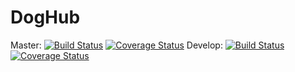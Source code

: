 # DogHub

Master: [![Build Status](https://app.travis-ci.com/gcivil-nyu-org/INET-Monday-Spring2023-Team-1.svg?branch=main)](https://app.travis-ci.com/gcivil-nyu-org/INET-Monday-Spring2023-Team-1) [![Coverage Status](https://coveralls.io/repos/github/gcivil-nyu-org/INET-Monday-Spring2023-Team-1/badge.svg?branch=main)](https://coveralls.io/github/gcivil-nyu-org/INET-Monday-Spring2023-Team-1?branch=main)
Develop: [![Build Status](https://app.travis-ci.com/gcivil-nyu-org/INET-Monday-Spring2023-Team-1.svg?branch=develop)](https://app.travis-ci.com/gcivil-nyu-org/INET-Monday-Spring2023-Team-1) [![Coverage Status](https://coveralls.io/repos/github/gcivil-nyu-org/INET-Monday-Spring2023-Team-1/badge.svg?branch=develop)](https://coveralls.io/github/gcivil-nyu-org/INET-Monday-Spring2023-Team-1?branch=develop)

